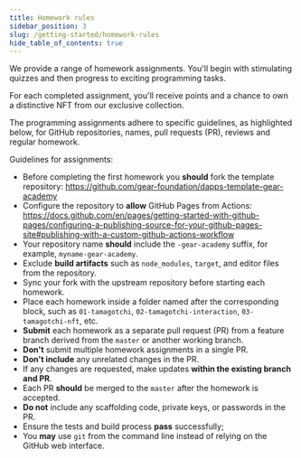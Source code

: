 ```yaml
---
title: Homework rules
sidebar_position: 3
slug: /getting-started/homework-rules
hide_table_of_contents: true
---
```


We provide a range of homework assignments. You'll begin with stimulating quizzes and then progress to exciting programming tasks.

For each completed assignment, you'll receive points and a chance to own a distinctive NFT from our exclusive collection.

The programming assignments adhere to specific guidelines, as highlighted below, for GitHub repositories, names, pull requests (PR), reviews and regular homework.

Guidelines for assignments:

- Before completing the first homework you **should** fork the template repository: <https://github.com/gear-foundation/dapps-template-gear-academy>
- Configure the repository to **allow** GitHub Pages from Actions: <https://docs.github.com/en/pages/getting-started-with-github-pages/configuring-a-publishing-source-for-your-github-pages-site#publishing-with-a-custom-github-actions-workflow>
- Your repository name **should** include the `-gear-academy` suffix, for example, `myname-gear-academy`.
- Exclude **build artifacts** such as `node_modules`, `target`, and editor files from the repository.
- Sync your fork with the upstream repository before starting each homework.
- Place each homework inside a folder named after the corresponding block, such as `01-tamagotchi`, `02-tamagotchi-interaction`, `03-tamagotchi-nft`, etc.
- **Submit** each homework as a separate pull request (PR) from a feature branch derived from the `master` or another working branch.
- **Don't** submit multiple homework assignments in a single PR.
- **Don't include** any unrelated changes in the PR.
- If any changes are requested, make updates **within the existing branch and PR**.
- Each PR **should** be merged to the `master` after the homework is accepted.
- **Do not** include any scaffolding code, private keys, or passwords in the PR.
- Ensure the tests and build process **pass** successfully;
- You **may** use `git` from the command line instead of relying on the GitHub web interface.
